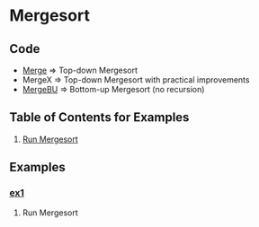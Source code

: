 # Mergesort

## Code
  * [Merge](../py/AlgsSedgewickWayne/Merge.py) => Top-down Mergesort
  * MergeX => Top-down Mergesort with practical improvements
  * [MergeBU](../py/AlgsSedgewickWayne/MergeBU.py) => Bottom-up Mergesort (no recursion)

## Table of Contents for Examples
  1. [Run Mergesort](#ex1)

## Examples
### [ex1](#table-of-contents-for-examples)
1. Run Mergesort
